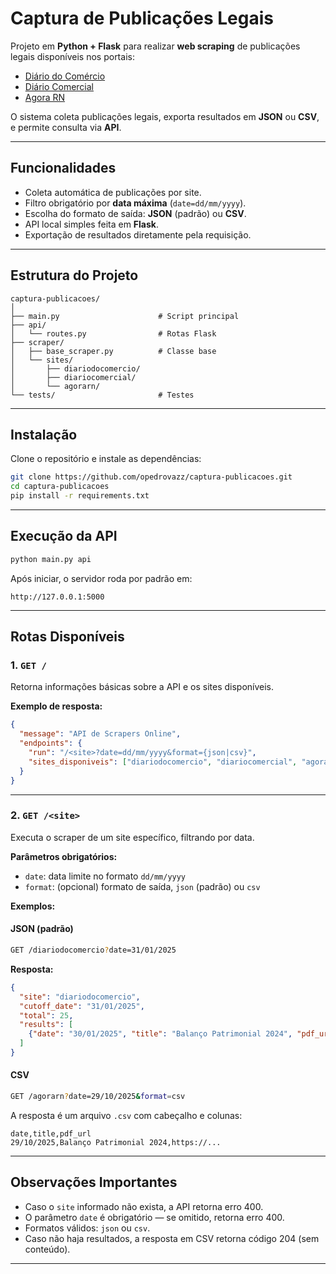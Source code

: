 # Captura de Publicações Legais

Projeto em **Python + Flask** para realizar **web scraping** de publicações legais disponíveis nos portais:

- [Diário do Comércio](https://diariodocomercio.com.br/publicidade-legal-impresso/)
- [Diário Comercial](https://diariocomercial.com.br/publicidade-legal/)
- [Agora RN](https://agorarn.com.br/publicacoescertificadas/)

O sistema coleta publicações legais, exporta resultados em **JSON** ou **CSV**, e permite consulta via **API**.

---

## Funcionalidades

- Coleta automática de publicações por site.  
- Filtro obrigatório por **data máxima** (`date=dd/mm/yyyy`).  
- Escolha do formato de saída: **JSON** (padrão) ou **CSV**.  
- API local simples feita em **Flask**.  
- Exportação de resultados diretamente pela requisição.

---

## Estrutura do Projeto

```
captura-publicacoes/
│
├── main.py                      # Script principal
├── api/
│   └── routes.py                # Rotas Flask
├── scraper/
│   ├── base_scraper.py          # Classe base
│   └── sites/
│       ├── diariodocomercio/
│       ├── diariocomercial/
│       └── agorarn/
└── tests/                       # Testes
```

---

## Instalação

Clone o repositório e instale as dependências:

```bash
git clone https://github.com/opedrovazz/captura-publicacoes.git
cd captura-publicacoes
pip install -r requirements.txt
```

---

## Execução da API

```bash
python main.py api
```
Após iniciar, o servidor roda por padrão em:

```
http://127.0.0.1:5000
```

---

## Rotas Disponíveis

### 1. `GET /`
Retorna informações básicas sobre a API e os sites disponíveis.

**Exemplo de resposta:**
```json
{
  "message": "API de Scrapers Online",
  "endpoints": {
    "run": "/<site>?date=dd/mm/yyyy&format={json|csv}",
    "sites_disponiveis": ["diariodocomercio", "diariocomercial", "agorarn"]
  }
}
```

---

### 2. `GET /<site>`
Executa o scraper de um site específico, filtrando por data.

**Parâmetros obrigatórios:**  
- `date`: data limite no formato `dd/mm/yyyy`  
- `format`: (opcional) formato de saída, `json` (padrão) ou `csv`

**Exemplos:**

#### JSON (padrão)
```bash
GET /diariodocomercio?date=31/01/2025
```
**Resposta:**
```json
{
  "site": "diariodocomercio",
  "cutoff_date": "31/01/2025",
  "total": 25,
  "results": [
    {"date": "30/01/2025", "title": "Balanço Patrimonial 2024", "pdf_url": "https://..."}
  ]
}
```

#### CSV
```bash
GET /agorarn?date=29/10/2025&format=csv
```
A resposta é um arquivo `.csv` com cabeçalho e colunas:
```
date,title,pdf_url
29/10/2025,Balanço Patrimonial 2024,https://...
```

---

## Observações Importantes

- Caso o `site` informado não exista, a API retorna erro 400.  
- O parâmetro `date` é obrigatório — se omitido, retorna erro 400.  
- Formatos válidos: `json` ou `csv`.  
- Caso não haja resultados, a resposta em CSV retorna código 204 (sem conteúdo).

---
